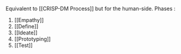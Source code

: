 Equivalent to [[CRISP-DM Process]] but for the human-side. Phases : 

1. [[Empathy]]
2. [[Define]]
3. [[Ideate]]
4. [[Prototyping]]
5. [[Test]]

